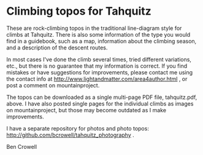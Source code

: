 Climbing topos for Tahquitz
===========================

These are rock-climbing topos in the traditional line-diagram style for climbs
at Tahquitz. There is also some information of the type you would find in a
guidebook, such as a map, information about the climbing season, and a description
of the descent routes.

In most cases I've done the climb several times, tried
different variations, etc., but there is no guarantee that my
information is correct. If you find mistakes or have suggestions for
improvements, please contact me using the contact info at
http://www.lightandmatter.com/area4author.html , or post a comment on
mountainproject.

The topos can be downloaded as a single multi-page PDF file, tahquitz.pdf, above. I
have also posted single pages for the individual climbs as images
on mountainproject, but those may become outdated as I make improvements.

I have a separate repository for photos and photo topos:
http://github.com/bcrowell/tahquitz_photography .

Ben Crowell
